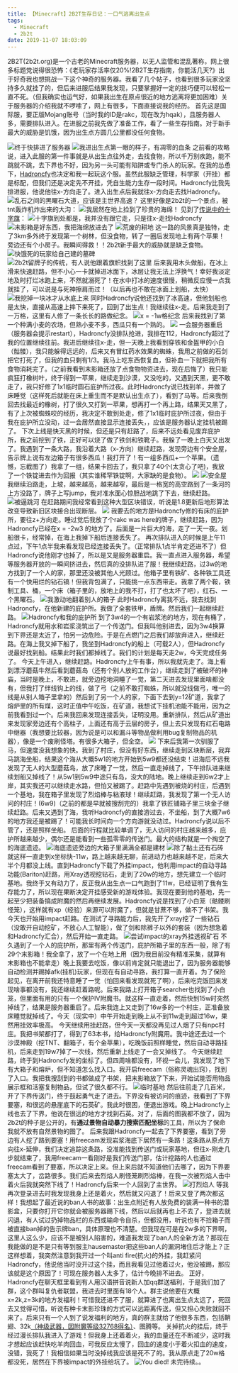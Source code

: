 ```yaml
---
title: 【Minecraft】2B2T生存日记：一口气逃离出生点
tags:
  - Minecraft
  - 2b2t
date: 2019-11-07 18:03:09
---
```



2B2T(2b2t.org)是一个古老的Minecraft服务器，以无人监管和混乱著称，网上很多标题党说得很恐怖：《老玩家存活率仅20%!2B2T生存指南，你能活几天?》出于好奇我也想挑战一下这个神奇的服务器。我看了几个帖子，也看到很多玩家没坚持多久就挂了的，但后来进服后结果我发现，只要掌握好一定的技巧便可以轻松一直不死。（但我确实也运气好，如果我出生在原点很近的地方逃离将更加困难）关于服务器的介绍我就不啰嗦了，网上有很多，下面直接说我的经历。
首先这是国际服，要正版Mojang账号（当时我的ID是rakc，现在改为hqak），且服务器人多，需要排队进入。在进服之前我先做了准备工作，看了一些生存指南。对于新手最大的威胁是饥饿，因为出生点方圆几公里都没任何食物。
<!--more-->
![终于快排进了服务器](/img/2b2t/2019-09-10_13.05.41.png)
![我进出生点第一眼的样子，有凋零的血条](/img/2b2t/2019-09-10_13.07.06.jpg)
之前看的攻略说，进入此服的第一件事就是从出生点往外走，去找食物，所以千万别疾跑，能不跳就不跳，去下界也不好，因为另一头可能有陷阱或专门杀人的玩家。在我的怂恿下，[Hadroncfy](https://hadroncfy.com)也决定和我一起玩这个服。虽然此服缺乏管理，科学家（开挂）都是标配，但我们还是决定先不开挂，凭自生能力生存一段时间。Hadroncfy比我先排进服，他说他往x-方向走了。进入出生点后我就往x-方向走去找Hadroncfy。
![乱石之间的黑曜石大道，应该是主世界高速？](/img/2b2t/2019-09-10_13.09.18.jpg)
这里好像是2b2t的一个景点，被tnt轰炸机炸出来的大沟：
![我居然在地上捡到了珍贵的海绵！](/img/2b2t/2019-09-10_13.26.09.jpg)
见到了[传说中的十字旗](https://www.bilibili.com/video/av64081292)：
![十字旗到处都是，我并没有跟它走，只是往x-走找Hadroncfy](/img/2b2t/2019-09-10_13.28.16.jpg)
![末影箱是好东西，我把海绵放进去了](/img/2b2t/2019-09-10_13.29.03.jpg)
![荒废的耕地](/img/2b2t/2019-09-10_13.30.47.jpg)
这一路的风景真是独特，走了3km多外终于发现第一个树林，但没食物，转了一圈后发现地上有两个苹果！旁边还有个小房子。我瞬间得救！！2b2t新手最大的威胁就是缺乏食物。
![快饿死的玩家给自己建的墓碑](/img/2b2t/2019-09-10_13.32.22.jpg)
![2b2t留牌子的传统，有人说他跟着旗帜找到了这里](/img/2b2t/2019-09-10_13.32.51.jpg)
后来我用木头做船，在冰上滑来快速赶路，但不小心一卡就掉进冰面下，冰层让我无法上浮换气！幸好我淡定地及时打烂冰跑上来，不然就溺死了！在水中打冰的速度很慢，稍微反应慢一点我就挂了，可以说是与死神擦肩而过！（以后再也不敢在冰面上划船，太快）
![我挖掉一块冰才从水底上来](/img/2b2t/2019-09-10_14.14.45.jpg)
同时Hadroncfy说他还找到了冰高速，但他划船也是太快，直接从高速上摔下来死了，回到了出生点！我继续往x-走。后来我走到了一万格，这里有人修了一条长长的路做纪念。
![x = -1w格纪念](/img/2b2t/2019-09-10_14.53.21.jpg)
后来我找到了第一个种满小麦的农场，但熟小麦不多，西瓜只有一个熟的。
![](/img/2b2t/2019-09-10_14.55.55.jpg)
一会服务器重启（服务器会提示restart），Hadroncfy没排队抢进，我排在112，Hadroncfy超过了我的位置继续往前。我进后继续往x-走，但一天晚上我看到穿铁和金盔甲的小白（骷髅），我只能躲得远远的，后来又有冒红药水效果的蜘蛛，我用之前做的石剑把它打死了，但我的血只剩有1/3。我马上吃东西恢复血，但补血一下就把我所有食物消耗完了。（之前我看到末影箱还放了点食物物资进去，现在后悔了）我只能疯狂打橡树叶，终于得到一苹果，继续走到沙漠，又没吃的，又遇到天黑，更不敢走了，我只好修了1x1临时圆石庇护所过夜。此时Hadroncfy说已找到羊，并做了床睡觉（这样死后就能在床上重生而不是默认出生点了），看到了马等。后来我倒回去找最近的橡树，打了很久又打到一苹果，想再打一个再上路，结果天又黑了，有了上次被蜘蛛咬的经历，我决定不敢到处走，修了1x1临时庇护所过夜，但由于我在庇护所立没动，过一会居然直接显示连接丢失，，应该是服务器认定挂机被踢了。
下次上线是快天黑的时候，但还是只有赶路了，后来不远处看见废弃庇护所，我之前挖到了铁，正好可以烧了做了铁剑和铁靴子。我躲了一晚上白天又出发了。我遇到了一条大路，我沿着大路（x-方向）继续赶路，发现旁边有个安全屋，告示牌上说有左边箱子有很多西瓜！我打开了！有一组多西瓜+一个苹果。（遗憾，忘截图了）我拿了一组，结果卡回去了，我只拿了40个(太贪心了吧)，我放了一个铁锭进去作为回报（其实谁稀罕铁锭啊，大家缺的是食物）。
![](/img/2b2t/2019-09-10_20.03.39.jpg)
![安全屋](/img/2b2t/2019-09-10_20.10.03.jpg)
我继续沿路走，上坡，越来越高，越来越窄，最后是一格宽的高空路到了一条河的上方没路了，牌子上写jump，我对准水面心惊胆战地跳了下去，继续赶路。
![被逼跳河](/img/2b2t/2019-09-10_20.16.31.jpg)
在赶路期间我经常看到这种大型区块错误，听说是1.8更新后地形算法改变导致新旧区块接合出现断层。
![](/img/2b2t/2019-09-10_20.18.26.jpg)
我要去的地方是Hadroncfy修的有床的庇护所，要往z+方向走。睡过觉后我放了个rakc was here的牌子，继续赶路，因为Hadroncfy已经在x = -2w3 的地方了。后面是一片巨大的海，走了一天一夜。划船很卡，经常掉，在海上我掉下船后连接丢失了。
再次排队进入的时候是上午11点过，下午1点半我来看发现已经连接丢失了。（正常排队1点半肯定还进不了）但Hadroncfy说他刚才也掉了，所以是又是服务器重启。我一直点进入服务器，希望等服务器开放的一瞬间挤进去，然后真的没排队进了服！我继续赶路，过3w的地方找到了一个人的家，那里还没被其他人光顾过。他箱子里有铁矿、各种铁工具还有一个快用烂的钻石镐！但我背包满了，只能挑一点东西带走。我拿了两个鞍，铁制工具、桶，一个床（箱子里的，放地上的我不打，打了也太坏了吧），红石、一个黑曜石。
![我激动地翻着别人的箱子](/img/2b2t/2019-09-11_13.56.16.jpg)
此时Hadroncfy离我不远，我去找到Hadroncfy，在他新建的庇护所。我做了全套铁甲，盾牌。然后我们一起继续赶路。
![Hadroncfy和我的庇护所](/img/2b2t/2019-09-11_14.21.41.jpg)
到了3w4的一个有岩浆池的地方，现在有桶了，Hadroncfy就用水和岩浆浇筑出了一个传送门。但我叫他别进去，因为3w4换算到下界还是太近了，怕另一边危险。于是在点燃门之后我们却放弃进入，继续赶路。在海上我又掉下船了，我坐到Hadroncfy的船上（可载2人），但Hadroncfy说最好找到船。结果此时我们都掉线了。我们的计划是每天走2w，今天完成任务了。
今天上午进入，继续赶路。Hadroncfy上午有事，所以我就先走了。海上看到漂浮蘑菇牛然后看到蘑菇岛（还有个别人放的工作台），继续走到了被破坏的神庙，当时是晚上，不敢进，就旁边挖地洞睡了一觉，第二天进去发现里面啥都没有，但我打了绊线钩上的线，做了弓（之前不敢打蜘蛛，所以就没线做弓，唯一的线是从别人箱子里拿的）然后到了另一个人的家，下面下去到y=12矿道，我拿了熔炉里的所有煤，这时正值中午吃饭，在矿道，我想试下挂机池能不能用，因为之前我看到过一个。后来我回来发现连接丢失，证明没用。重新排队，然后从矿道出来发现家旁边还有个高柱子，上面还有高于云层的房子，但上去只发现有红石电路中继器（我想要比较器，因为说是可以和漏斗等物品做利用bug复制物品的机器），像是一个废刷怪塔。有很多大箱子，但全空。
![](/img/2b2t/2019-09-12_13.53.18.jpg)
下来后我第一次驯服了马，但速度没我想象的快。我到了村庄，但没有好东西，继续走到区块断层，我弃马跳海坐船，结果这个海从大概5w1的地方开始到5w9都还没结束！进海后不远我发现了无人的大型蘑菇岛，放了床睡了一觉，然后一直走掉线了，下午排队进来继续划船又掉线了！从5w1到5w9中途只有岛，没大的陆地。晚上继续走到6w2才上岸，其实我还可以继续走水路，但怕又被踢了。赶路中先遇到被烧的村庄，后遇到一个基地，我在箱子里发现了烈焰棒与粘液球！继续赶路，我发现了第一个无人访问的村庄！(6w9)（之前的都是早就被搜刮完的）我拿了铁匠铺箱子里三块金子继续赶路。后来又遇到了海，我听Hadroncfy的直接游过去，不坐船，到了大概7w6的地方我还是被踢了！可能我长时间向一个方向游就没动过。Hadroncfy说以后不管了，还是照样坐船。
后面的行程就比较单调了，无人访问的村庄越来越多，庇护所越来越少，偶尔还是能看到一些孤零零的传送门。最大的结构就是一个掏空了的海底遗迹。
![海底遗迹旁边的大箱子里满满全都是建材](/img/2b2t/2019-09-16_19.33.45.jpg)
![除了黏土还有石砖](/img/2b2t/2019-09-16_19.34.06.jpg)
就这样一直走到x坐标快-11w，路上越来越无聊，前进动力也越来越不足，后来大半个月都没上线。直到Hadroncfy下载了外挂impact，他利用impact的自动寻路功能(Bariton)赶路，用Xray透视挖钻石，走到了20w的地方，想先建立一个临时基地。我终于又有动力了，反正我从出生点一口气跑到了11w，已经证明了我有生存能力了，所以现在果断决定开挂感受新的游戏体验。我现在要到他的基地，先一起至少把装备搞成附魔的然后再继续发展。Hadroncfy说是找到了小白笼（骷髅刷怪笼），这样就有xp（经验）来源可以附魔了，但就是甘蔗不够，做不了书架。我今天也开始用impact赶路。在测试了寻路能力后，我先开了xray挖了一些钻石（没敢开自动挖矿，不放心人工智能），做了剑和除裤子以外的套装（因为想急着和Hadroncfy汇合），然后开始一直走路。
![尝试impact的xray外挂透视矿石](/img/2b2t/2019-10-26_13.48.36.jpg)
不久遇到了一个人的庇护所，那里有两个传送门，庇护所箱子里的东西一般，除了有29个末影箱！我全拿了，放了一个在地上用（因为我目前没有精准采集，就算有末影箱也不能拿走）晚上我要去吃饭，像以前肯定就只能退出了，因为服务器能够自动检测并踢掉afk(挂机)玩家，但现在有自动寻路，我打算一直开着。为了保险起见，在离开前我还特意睡了一觉（怕回来看发现就死了啊），后来吃完饭回来发现啥事都没有，我还继续赶着路呢。后来我路上打开箱子searcher也找到了小白笼，但里面有用的只有一个保护IV附魔书。就这样一直走着，然后快到15w时突然掉线了，结果是服务器重启了。后来我连上又走到了16w多的一个村庄，正准备放床睡觉就掉线了。今天（现实中）中午开始走到晚上从不到11w走到超过16w，果然用挂效率极高。
今天继续用挂赶路，但今天一天都没再见过人烟了只有npc村庄。我把书架都打了，得到了63本书，给Hadroncfy附魔用。我中途还去过一个沙漠神殿（挖TNT、翻箱子，有个金苹果），吃晚饭前照样睡觉，然后自动寻路挂机，后来走到19w7掉了一次线，然后重新上线走了一会又掉线了。
今天继续赶路，终于到Hadroncfy发的坐标了。但四周啥都没有，环视一会儿，我发现了地下有大箱子和熔炉，但不知道怎么找入口。我开启freecam（俗称灵魂出窍），找到了入口。我把我搜刮到的书都做成了书架，把末影箱放了下来，开始试能否用物品展示框和活塞复制物品，但试了很久都不行。
![临时基地](/img/2b2t/2019-10-28_15.49.58.jpg)
然后往前走了几百米，开了下界传送门，终于鼓起勇气走了进去。下界没有被访问的痕迹，我看到了下界要塞，和很远的悬崖底下的石英矿。我此时很困，便退出游戏。晚上Hadroncfy上线也去了下界，他说在很远的地方才找到石英。对了，后面的图我都不放了，因为2b2t的种子是公开的，有**通过景物自动暴力搜索匹配坐标**的工具，所以为了保命我就不放有自然景物的图了。
后来我跟Hadroncfy一起去了下界要塞，看到了旁边有人挖了路到要塞！用freecam发现岩浆海底下居然有一条路！这条路从原点方向往x-延伸，我们决定追踪这条路，没准能找到传送门或玩家基地，但往x-刚走几步就结束了，我用freecam一看刚好是我们传送门那，估计挖路的人也通过freecam看到了要塞，所以决定上来。但上来后就不知道他们去哪了，因为下界要塞太大了，岔路很多。我们后来去烈焰人刷怪笼刷烈焰棒，在我一次被烈焰人击中着火后我就突然下线了！Hadroncfy后来一个人回到了主世界。
![打烈焰人](/img/2b2t/2019-10-29_22.38.12.jpg)
等我再次登录进去时我发现我身上还是着火，然后就又闪退了！后来又登了两次都这样！我想起了最近说的ban人书的故事：出生点附近有人放免费的装满一种书的潜影盒，只要你打开它你就会被服务器踢下线，然后以后就再也上不去了，登进去就闪退，有人试过扔掉物品栏的东西或输命令自杀，但都没用，听说也有不捡箱子而被直接ban掉的告示牌ban，具体原理也不清楚。但我现在可是在2w多的下界啊，这里人这么少，应该不是被别人陷害的，难道我发现了ban人的全新方法？那现在我能做的是不是只有等到服主hausemaster把这些ban人的漏洞堵住后才能上？正这样想着，我突然注意到我开过一个叫anti fire(抗火)的外挂，我赶紧问Hadroncfy，他说他当时没开过这个挂，而且我看见过他着过火，他没被踢，那应该就是这个原因了！可现在服务器人太多了，估计今晚排不进去。
正好，Hadroncfy在聊天框里看到有人用汉语拼音说新人加qq群送福利，于是我们加了群，这个群叫复仇者联盟，我进去时里面有18个人。群主说他要在大概x=2k,z=3k的地方发福利！可惜我还进不了服，就算进了也离出生点太远了，死回去又觉得可惜，听说有种卡末影珍珠的方式可以远距离传送，但又担心失败就回不来了。后来只有一个人到了说发福利的地方，真的群主就给了他很多东西，包括鞘翅、32k[（神级武器，因附魔等级32768得名）](https://www.bilibili.com/video/av60095307)、图腾等。
关掉抗火的挂后，终于经过漫长排队我进入了游戏！但我身上还着着火，我的血量还在不断减少，这时我才想起应该赶快吃羊肉回血，可我反应太慢了，回血的速度小于着火扣血的速度，没错，我死了！我相信如果当时没掉线我应该是死不了的。我从原点走了20w格都没死，居然在下界被impact的外挂给坑了。
![You died!](/img/2b2t/2019-11-03_21.49.46.jpg)
未完待续。。
